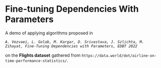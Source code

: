 # Fine-tuning Dependencies With Parameters 

A demo of applying algorithms proposed in 

*```A. Vezvaei, L. Golab, M. Kargar, D. Srivastava, J. Szlichta, M. Zihayat, Fine-Tuning Dependencies with Parameters, EDBT 2022```*

on the **Flights dataset** gathered from `https://data.world/dot/airline-on-time-performance-statistics/`.
